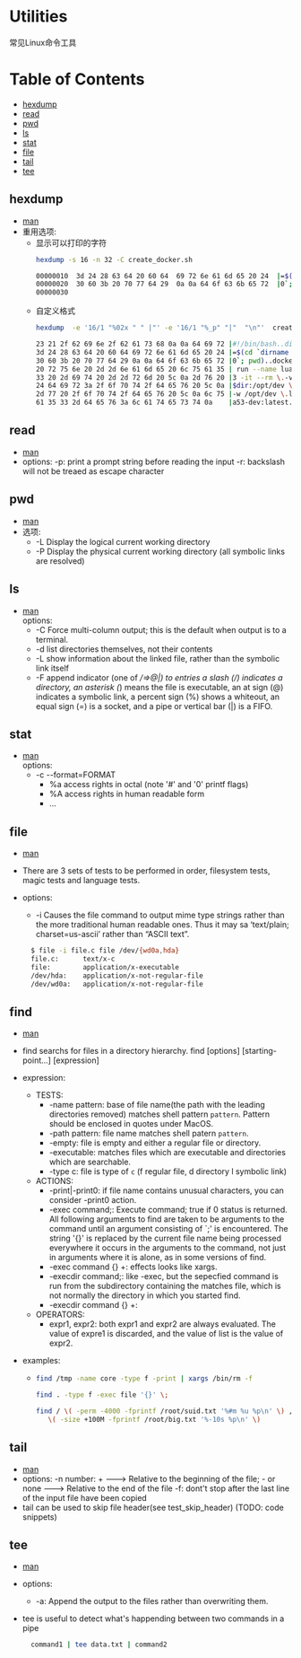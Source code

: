 Utilities
=========

常见Linux命令工具

Table of Contents
=================

* [hexdump](#hexdump)
* [read](#read)
* [pwd](#pwd)
* [ls](#ls)
* [stat](#stat)
* [file](#file)
* [tail](#tail)
* [tee](#tee)

hexdump
-------

* [man](http://man7.org/linux/man-pages/man1/hexdump.1.html)
* 重用选项:
  * 显示可以打印的字符
    ```bash
    hexdump -s 16 -n 32 -C create_docker.sh

    00000010  3d 24 28 63 64 20 60 64  69 72 6e 61 6d 65 20 24  |=$(cd `dirname $|
    00000020  30 60 3b 20 70 77 64 29  0a 0a 64 6f 63 6b 65 72  |0`; pwd)..docker|
    00000030
    ```
  * 自定义格式
    ```bash
    hexdump  -e '16/1 "%02x " " |"' -e '16/1 "%_p" "|"  "\n"'  create_docker.sh  

    23 21 2f 62 69 6e 2f 62 61 73 68 0a 0a 64 69 72 |#!/bin/bash..dir|
    3d 24 28 63 64 20 60 64 69 72 6e 61 6d 65 20 24 |=$(cd `dirname $|
    30 60 3b 20 70 77 64 29 0a 0a 64 6f 63 6b 65 72 |0`; pwd)..docker|
    20 72 75 6e 20 2d 2d 6e 61 6d 65 20 6c 75 61 35 | run --name lua5|
    33 20 2d 69 74 20 2d 2d 72 6d 20 5c 0a 2d 76 20 |3 -it --rm \.-v |
    24 64 69 72 3a 2f 6f 70 74 2f 64 65 76 20 5c 0a |$dir:/opt/dev \.|
    2d 77 20 2f 6f 70 74 2f 64 65 76 20 5c 0a 6c 75 |-w /opt/dev \.lu|
    61 35 33 2d 64 65 76 3a 6c 61 74 65 73 74 0a    |a53-dev:latest.|
    ```

read
----

* [man](http://man7.org/linux/man-pages/man1/read.1p.html)
* options:
  -p: print a prompt string before reading the input
  -r: backslash will not be treaed as escape character

pwd
---

* [man](http://man7.org/linux/man-pages/man1/pwd.1.html)  
* 选项:
  * -L Display the logical current working directory
  * -P Display the physical current working directory (all symbolic links are resolved)

ls
--

* [man](http://man7.org/linux/man-pages/man1/ls.1.html)  
  options:
  * -C Force multi-column output; this is the default when output is to a terminal.
  * -d list directories themselves, not their contents
  * -L show information about the linked file, rather than the symbolic link itself
  * -F append indicator (one of */=>@|) to entries
       a slash (/) indicates a directory, an asterisk (*) means the file is executable, an at sign (@) indicates a symbolic link, a percent sign (%) shows a whiteout, an equal sign (=) is a socket, and a pipe or vertical bar (|) is a FIFO.

stat
----

* [man](http://man7.org/linux/man-pages/man1/stat.1.html)  
  options:
  * -c --format=FORMAT
    * %a     access rights in octal (note '#' and '0' printf flags)
    * %A     access rights in human readable form
    * ...

file
----

* [man](http://man7.org/linux/man-pages/man1/file.1.html)
* There are 3 sets of tests to be performed in order, filesystem tests, magic tests and language tests.
* options:
  * -i Causes the file command to output mime type strings rather than the more traditional human readable ones.  Thus it may sa ‘text/plain; charset=us-ascii’ rather than “ASCII text”.

  ```bash
    $ file -i file.c file /dev/{wd0a,hda}
    file.c:      text/x-c
    file:        application/x-executable
    /dev/hda:    application/x-not-regular-file
    /dev/wd0a:   application/x-not-regular-file
  ```

find
----

* [man](http://man7.org/linux/man-pages/man1/find.1.html)
* find searchs for files in a directory hierarchy.
  find [options] [starting-point...] [expression]
* expression:
  * TESTS:
    * -name pattern: base of file name(the path with the leading directories removed) matches shell pattern `pattern`. Pattern should be enclosed in quotes under MacOS.
    * -path pattern: file name matches shell patern `pattern`.
    * -empty: file is empty and either a regular file or directory.
    * -executable: matches files which are executable and directories which are searchable.
    * -type c: file is type of `c` (f regular file, d directory l symbolic link)
  * ACTIONS:
    * -print|-print0:
      if file name contains unusual characters, you can consider -print0 action.
    * -exec command;:
      Execute command; true if 0 status is returned.  All following arguments to find are taken to be arguments to the command until an argument consisting of `;' is encountered. The string '{}' is replaced by the current file name being processed everywhere it occurs in the arguments to the command, not just in arguments where it is alone, as in some versions of find.
    * -exec command {} +: effects looks like xargs.
    * -execdir command;: like -exec, but the sepecfied command is run from the subdirectory containing the matches file, which is not normally the directory in which you started find.
    * -execdir command {} +:
  * OPERATORS:
    * expr1, expr2: both expr1 and expr2 are always evaluated. The value of expre1 is discarded, and the value of list is the value of expr2.

* examples:
  * ```bash
    find /tmp -name core -type f -print | xargs /bin/rm -f

    find . -type f -exec file '{}' \;

    find / \( -perm -4000 -fprintf /root/suid.txt '%#m %u %p\n' \) , \
       \( -size +100M -fprintf /root/big.txt '%-10s %p\n' \)
    ```

tail
----

* [man](http://man7.org/linux/man-pages/man1/tail.1p.html)
* options:
  -n number: + ---> Relative to the beginning of the file; - or none ---> Relative to the end of the file
  -f: dont't stop after the last line of the input file have been copied
* tail can be used to skip file header(see test_skip_header) (TODO: code snippets)

tee
---

* [man](http://man7.org/linux/man-pages/man1/tee.1p.html)
* options:
  * -a: Append the output to the files rather than overwriting them.
* tee is useful to detect what's happending between two commands in a pipe

  ```bash
    command1 | tee data.txt | command2
  ```
